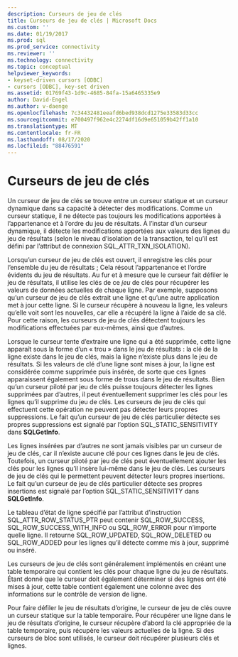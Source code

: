 ```yaml
---
description: Curseurs de jeu de clés
title: Curseurs de jeu de clés | Microsoft Docs
ms.custom: ''
ms.date: 01/19/2017
ms.prod: sql
ms.prod_service: connectivity
ms.reviewer: ''
ms.technology: connectivity
ms.topic: conceptual
helpviewer_keywords:
- keyset-driven cursors [ODBC]
- cursors [ODBC], key-set driven
ms.assetid: 01769f43-1d9c-4685-84fa-15a6465335e9
author: David-Engel
ms.author: v-daenge
ms.openlocfilehash: 7c34432481eeafd6bed938dcd1275e33583d33cc
ms.sourcegitcommit: e700497f962e4c2274df16d9e651059b42ff1a10
ms.translationtype: MT
ms.contentlocale: fr-FR
ms.lasthandoff: 08/17/2020
ms.locfileid: "88476591"
---
```

# <a name="keyset-driven-cursors"></a>Curseurs de jeu de clés
Un curseur de jeu de clés se trouve entre un curseur statique et un curseur dynamique dans sa capacité à détecter des modifications. Comme un curseur statique, il ne détecte pas toujours les modifications apportées à l’appartenance et à l’ordre du jeu de résultats. À l’instar d’un curseur dynamique, il détecte les modifications apportées aux valeurs des lignes du jeu de résultats (selon le niveau d’isolation de la transaction, tel qu’il est défini par l’attribut de connexion SQL_ATTR_TXN_ISOLATION).  
  
 Lorsqu’un curseur de jeu de clés est ouvert, il enregistre les clés pour l’ensemble du jeu de résultats ; Cela résout l’appartenance et l’ordre évidents du jeu de résultats. Au fur et à mesure que le curseur fait défiler le jeu de résultats, il utilise les clés de ce *jeu* de clés pour récupérer les valeurs de données actuelles de chaque ligne. Par exemple, supposons qu’un curseur de jeu de clés extrait une ligne et qu’une autre application met à jour cette ligne. Si le curseur récupère à nouveau la ligne, les valeurs qu’elle voit sont les nouvelles, car elle a récupéré la ligne à l’aide de sa clé. Pour cette raison, les curseurs de jeu de clés détectent toujours les modifications effectuées par eux-mêmes, ainsi que d’autres.  
  
 Lorsque le curseur tente d’extraire une ligne qui a été supprimée, cette ligne apparaît sous la forme d’un « trou » dans le jeu de résultats : la clé de la ligne existe dans le jeu de clés, mais la ligne n’existe plus dans le jeu de résultats. Si les valeurs de clé d’une ligne sont mises à jour, la ligne est considérée comme supprimée puis insérée, de sorte que ces lignes apparaissent également sous forme de trous dans le jeu de résultats. Bien qu’un curseur piloté par jeu de clés puisse toujours détecter les lignes supprimées par d’autres, il peut éventuellement supprimer les clés pour les lignes qu’il supprime du jeu de clés. Les curseurs de jeu de clés qui effectuent cette opération ne peuvent pas détecter leurs propres suppressions. Le fait qu’un curseur de jeu de clés particulier détecte ses propres suppressions est signalé par l’option SQL_STATIC_SENSITIVITY dans **SQLGetInfo**.  
  
 Les lignes insérées par d’autres ne sont jamais visibles par un curseur de jeu de clés, car il n’existe aucune clé pour ces lignes dans le jeu de clés. Toutefois, un curseur piloté par jeu de clés peut éventuellement ajouter les clés pour les lignes qu’il insère lui-même dans le jeu de clés. Les curseurs de jeu de clés qui le permettent peuvent détecter leurs propres insertions. Le fait qu’un curseur de jeu de clés particulier détecte ses propres insertions est signalé par l’option SQL_STATIC_SENSITIVITY dans **SQLGetInfo**.  
  
 Le tableau d’état de ligne spécifié par l’attribut d’instruction SQL_ATTR_ROW_STATUS_PTR peut contenir SQL_ROW_SUCCESS, SQL_ROW_SUCCESS_WITH_INFO ou SQL_ROW_ERROR pour n’importe quelle ligne. Il retourne SQL_ROW_UPDATED, SQL_ROW_DELETED ou SQL_ROW_ADDED pour les lignes qu’il détecte comme mis à jour, supprimé ou inséré.  
  
 Les curseurs de jeu de clés sont généralement implémentés en créant une table temporaire qui contient les clés pour chaque ligne du jeu de résultats. Étant donné que le curseur doit également déterminer si des lignes ont été mises à jour, cette table contient également une colonne avec des informations sur le contrôle de version de ligne.  
  
 Pour faire défiler le jeu de résultats d’origine, le curseur de jeu de clés ouvre un curseur statique sur la table temporaire. Pour récupérer une ligne dans le jeu de résultats d’origine, le curseur récupère d’abord la clé appropriée de la table temporaire, puis récupère les valeurs actuelles de la ligne. Si des curseurs de bloc sont utilisés, le curseur doit récupérer plusieurs clés et lignes.
